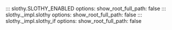 ::: slothy.SLOTHY_ENABLED
    options:
      show_root_full_path: false
::: slothy._impl.slothy
    options:
      show_root_full_path: false
::: slothy._impl.slothy_if
    options:
      show_root_full_path: false
